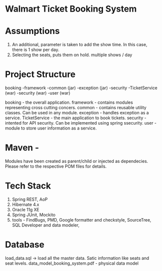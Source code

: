 # Walmart Ticket Booking System 

# Assumptions
1. An additional, parameter is taken to add the show time. In this case, there is 1 show per day.
2. Selecting the seats, puts them on hold. 
multiple shows / day

# Project Structure

booking
   -framework
      -common (jar)
      -exception (jar)
   -security
      -TicketService (war)
      -security (war)
      -user (war)

booking - the overall application. 
framework - contains modules representing cross cutting concers.
common - contains reusable utility classes. Can be used in any module.
exception - handles exception as a service.
TicketService - the main application to book tickets.
security - intented for API security. Can be implemented using spring ssecurity.
user - module to store user information as a service.

# Maven - 
Modules have been created as parent/child or injected as dependecies. Please refer to the respective POM files for details.

# Tech Stack
1. Spring REST, AoP
2. Hibernate 4.x
3. Oracle 11g XE
4. Spring JUnit, Mockito
5. tools - FindBugs, PMD, Google formatter and checkstyle, SourceTree, SQL Developer and data modeler, 

# Database
load_data.sql -> load all the master data. Satic information like seats and seat levels.
data_model_booking_system.pdf - physical data model
